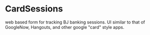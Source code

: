 CardSessions
============

web based form for tracking BJ banking sessions. UI similar to that of GoogleNow, Hangouts, and other google "card" style apps.
